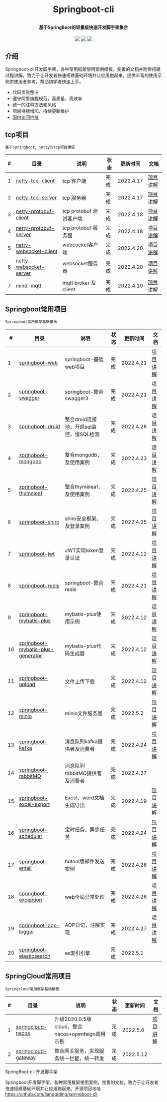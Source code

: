 <h1 align="center" style="margin: 30px 0 30px; font-weight: bold;">Springboot-cli</h1>
<h4 align="center">基于SpringBoot的轻量级快速开发脚手架集合</h4>
<p align="center">
	<a href="#"><img src="https://img.shields.io/badge/Springboot-2.5.3-blue"></a>
	<a href="#"><img src="https://img.shields.io/badge/license%20-MIT-green"></a>
	<a href="https://gitee.com/liangqiding/springboot-cli"><img src="https://img.shields.io/badge/%E7%A0%81%E4%BA%91-%E5%9B%BD%E5%86%85%E5%9C%B0%E5%9D%80-yellow"></a>
</p>

## 介绍

Springboot-cli开发脚手架，各种常用框架使用案例模板，完善的文档并附带搭建过程讲解，致力于让开发者快速搭建基础环境并让应用跑起来，提供丰富的使用示例供使用者参考，帮助初学者快速上手。

- 代码优雅整洁
- 遵守阿里编程规范，高质量、高效率
- 统一的注释方法和风格
- 项目持续增加、持续更新维护
- [国内访问地址](https://gitee.com/liangqiding/springboot-cli)

## tcp项目

`基于Springboot、netty的tcp项目模板`

| #    | 目录                             | 说明                    | 状态 | 更新时间  | 文档                                   |
| ---- | -------------------------------------------------- | ----------------------- | ---- | --------- | -------------------------------------- |
| 1    | [netty-tcp-client](./netty-tcp-client)             | tcp 客户端              | 完成 | 2022.4.17 | [项目讲解](http://t.csdn.cn/7bdbs) |
| 2    | [netty-tcp-server](./netty-tcp-server)             | tcp 服务器              | 完成 | 2022.4.17 | [项目讲解](http://t.csdn.cn/CTrfe) |
| 3    | [netty-protobuf-client](./netty-protobuf-client)   | tcp protobuf 测试客户端 | 完成 | 2022.4.18 | [项目讲解](http://t.csdn.cn/eMELU) |
| 4    | [netty-protobuf-server](./netty-protobuf-server)   | tcp protobuf 服务器     | 完成 | 2022.4.18 | [项目讲解](http://t.csdn.cn/AOJq8) |
| 5    | [netty-websocket-client](./netty-websocket-client) | webcocket客户端         | 完成 | 2022.4.20 | [项目讲解](http://t.csdn.cn/TQW0Y) |
| 6    | [netty-websocket-server](./netty-websocket-server) | websocket服务器         | 完成 | 2022.4.20 | [项目讲解](http://t.csdn.cn/IkjTA) |
| 7 | [mind-mqtt](https://github.com/liangqiding/mind-mqtt) | mqtt broker 及 client | 完成 | 2022.4.10 | [项目讲解](https://github.com/liangqiding/mind-mqtt) |

## Springboot常用项目

`Springboot常用框架基础模板`

| #    | 目录                                         | 说明                    | 状态 | 更新时间  | 文档                                   |
| ---- | ------------------------------------------------------------ | ----------------------- | ---- | --------- | -------------------------------------- |
| 1 | [springboot-web](./springboot-web)                           | springboot-基础web项目  | 完成 | 2022.4.21 | [项目讲解](http://t.csdn.cn/ygotv) |
| 2 | [springboot-swagger](./springboot-swagger) | springboot-整合swagger3 | 完成 | 2022.4.21 | [项目讲解](http://t.csdn.cn/FWkfY) |
| 3 | [springboot-druid](./springboot-druid)                       | 整合druid连接池，开启sql监控，慢SQL检测 | 完成 | 2022.4.28 | [项目讲解](http://t.csdn.cn/a3Fb0) |
| 4 | [springboot-mongodb](./springboot-mongodb) | 整合mongodb，及使用案例 | 完成 | 2022.4.23 | [项目讲解](http://t.csdn.cn/5ss39) |
| 5 | [springboot-thymeleaf](./springboot-thymeleaf) | 整合thymeleaf，及使用案例 | 完成 | 2022.4.25 | [项目讲解](http://t.csdn.cn/ZpDVf) |
| 6 | [springboot-shiro](./springboot-shiro) | shiro安全框架、及登录案例 | 完成 | 2022.4.25 | [项目讲解](http://t.csdn.cn/INUbc) |
| 7   | [springboot-jwt](./springboot-jwt)                           | JWT实现token登录认证    | 完成 | 2022.4.12 | [项目讲解](http://t.csdn.cn/yK5Yd) |
| 8 | [springboot-redis](./springboot-redis) | springboot-整合redis | 完成 | 2022.4.21 | [项目讲解](http://t.csdn.cn/eFCEX) |
| 9   | [springboot-mybatis-plus](./springboot-mybatis-plus)         | mybatis-plus使用示例    | 完成 | 2022.4.12 | [项目讲解](http://t.csdn.cn/zD0LX) |
| 10  | [springboot-mybatis-plus-generator](./springboot-mybatis-plus-generator) | mybatis-plus代码生成器  | 完成 | 2022.4.12 | [项目讲解](http://t.csdn.cn/wDGx5) |
| 11  | [springboot-upload](./springboot-upload)                     | 文件上传下载            | 完成 | 2022.4.12 | [项目讲解](http://t.csdn.cn/A0O6X) |
| 12 | [springboot-minio](./springboot-minio) | minio文件服务器 | 完成 | 2022.5.2 | [项目讲解](http://t.csdn.cn/L0SgC) |
| 13 | [springboot-kafka](./springboot-kafka) | 消息队列kafka提供者及消费者 | 完成 | 2022.4.24 | [项目讲解](http://t.csdn.cn/NDetj) |
| 14 | [springboot-rabbitMQ](./springboot-rabbitMQ) | 消息队列rabbitMQ提供者及消费者 | 完成 | 2022.4.27 |  |
| 15 | [springboot-excel-export](./springboot-excel-export)         | Excel、word文档生成导出 | 完成 | 2022.4.19 | [项目讲解](http://t.csdn.cn/sEv6E) |
| 16 | [springboot-scheduler](./springboot-scheduler) | 定时任务、异步任务 | 完成 | 2022.4.24 | [项目讲解](http://t.csdn.cn/12LeI) |
| 17 | [springboot-email](./springboot-email) | hutool版邮件发送案例 | 完成 | 2022.4.26 | [项目讲解](http://t.csdn.cn/emPuj) |
| 18 | [springboot-exception](./springboot-exception) | web全局异常处理 | 完成 | 2022.4.26 | [项目讲解](http://t.csdn.cn/ehwl3) |
| 19 | [springboot-aop-logger](./springboot-aop-logger) | AOP日记，注解实现 | 完成 | 2022.4.27 | [项目讲解](http://t.csdn.cn/tqXbk) |
| 20 | [springboot-elasticsearch](./springboot-elasticsearch) | es索引引擎 | 完成 | 2022.5.1 | |



## SpringCloud常用项目

`Springcloud常用框架基础模板`

| #    | 目录                                         | 说明                                             | 状态 | 更新时间  | 文档                               |
| ---- | -------------------------------------------- | ------------------------------------------------ | ---- | --------- | ---------------------------------- |
| 1    | [springcloud-nacos](./springcloud-nacos)     | 升级2020.0.5版cloud，整合nacos+openfeign调用示例 | 完成 | 2022.5.8  | [项目讲解](http://t.csdn.cn/2h1xm) |
| 2    | [springcloud-gateway](./springcloud-gateway) | 整合网关服务，实现服务统一拦截，统一转发         | 完成 | 2022.5.12 |                                    |

SpringBoot-cli 开发脚手架

Springboot开发脚手架，各种常用框架使用案例，完善的文档，致力于让开发者快速搭建基础环境并让应用跑起来。开源项目地址：https://github.com/liangqiding/springboot-cli
